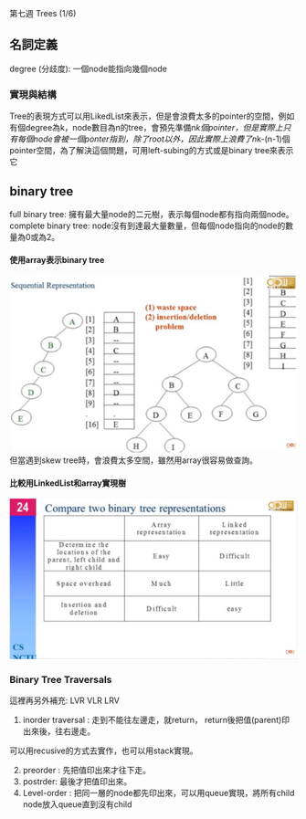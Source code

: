 
第七週	Trees (1/6)
## 名詞定義
degree (分歧度): 一個node能指向幾個node

### 實現與結構
Tree的表現方式可以用LikedList來表示，但是會浪費太多的pointer的空間，例如有個degree為k，node數目為n的tree，會預先準備n*k個pointer，但是實際上只有每個node會被一個ponter指到，除了root以外，因此實際上浪費了n*k-(n-1)個pointer空間，為了解決這個問題，可用left-subing的方式或是binary tree來表示它

## binary tree
full binary tree: 擁有最大量node的二元樹，表示每個node都有指向兩個node。
complete binary tree: node沒有到達最大量數量，但每個node指向的node的數量為0或為2。

#### 使用array表示binary tree
![Foo](./binaryTree_array.png)
但當遇到skew tree時，會浪費太多空間，雖然用array很容易做查詢。

#### 比較用LinkedList和array實現樹
![compare](./comareTwoRepresentation.png)

### Binary Tree Traversals

這裡再另外補充: 
LVR
VLR
LRV
1. inorder traversal : 走到不能往左邊走，就return，
return後把值(parent)印出來後，往右邊走。

可以用recusive的方式去實作，也可以用stack實現。

2. preorder : 先把值印出來才往下走。
3. postrder: 最後才把值印出來。
4. Level-order : 把同一層的node都先印出來，可以用queue實現，將所有child node放入queue直到沒有child




